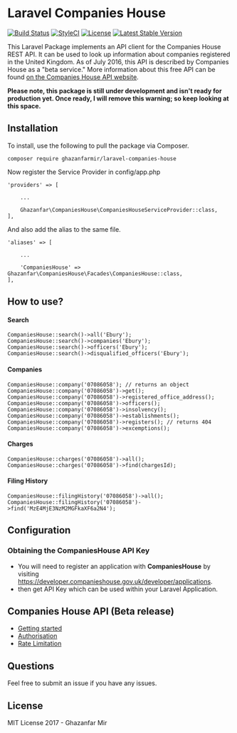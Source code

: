 # Laravel Companies House 

[![Build Status](https://travis-ci.org/ghazanfarmir/laravel-companies-house.svg?branch=master)](https://travis-ci.org/ghazanfarmir/laravel-companies-house) [![StyleCI](https://styleci.io/repos/100057895/shield?branch=master)](https://styleci.io/repos/100057895) [![License](https://poser.pugx.org/ghazanfarmir/laravel-companies-house/license)](https://packagist.org/packages/ghazanfarmir/laravel-companies-house) [![Latest Stable Version](https://poser.pugx.org/ghazanfarmir/laravel-companies-house/v/stable)](https://packagist.org/packages/ghazanfarmir/laravel-companies-house)

This Laravel Package implements an API client for the Companies House REST API. It can be used to look up information about companies registered in the United Kingdom.
As of July 2016, this API is described by Companies House as a "beta service."
More information about this free API can be found
[on the Companies House API website](https://developer.companieshouse.gov.uk/api/docs/index.html).

**Please note, this package is still under development and isn't ready for production yet. Once ready, I will remove this warning; so keep looking at this space.**

## Installation

To install, use the following to pull the package via Composer.

```
composer require ghazanfarmir/laravel-companies-house
```

Now register the Service Provider in config/app.php

```
'providers' => [
    
    ...
    
    Ghazanfar\CompaniesHouse\CompaniesHouseServiceProvider::class,
],
```
And also add the alias to the same file.

```
'aliases' => [
    
    ...
    
    'CompaniesHouse' => Ghazanfar\CompaniesHouse\Facades\CompaniesHouse::class,
],
```

## How to use?

#### Search

```
CompaniesHouse::search()->all('Ebury');
CompaniesHouse::search()->companies('Ebury');
CompaniesHouse::search()->officers('Ebury');
CompaniesHouse::search()->disqualified_officers('Ebury');
```

#### Companies

```
CompaniesHouse::company('07086058'); // returns an object
CompaniesHouse::company('07086058')->get();
CompaniesHouse::company('07086058')->registered_office_address();
CompaniesHouse::company('07086058')->officers();
CompaniesHouse::company('07086058')->insolvency();
CompaniesHouse::company('07086058')->establishments();
CompaniesHouse::company('07086058')->registers(); // returns 404
CompaniesHouse::company('07086058')->excemptions();
```

#### Charges

```
CompaniesHouse::charges('07086058')->all();
CompaniesHouse::charges('07086058')->find(chargesId);
```

#### Filing History

```
CompaniesHouse::filingHistory('07086058')->all();
CompaniesHouse::filingHistory('07086058')->find('MzE4MjE3NzM2MGFkaXF6a2N4');
```

## Configuration

### Obtaining the CompaniesHouse API Key

 - You will need to register an application with **CompaniesHouse** by visiting https://developer.companieshouse.gov.uk/developer/applications.
 - then get API Key which can be used within your Laravel Application.

## Companies House API (Beta release)

 - [Getting started](https://developer.companieshouse.gov.uk/api/docs/) 
 - [Authorisation](https://developer.companieshouse.gov.uk/api/docs/index/gettingStarted/apikey_authorisation.html)
 - [Rate Limitation](https://developer.companieshouse.gov.uk/api/docs/index/gettingStarted/rateLimiting.html)

## Questions
Feel free to submit an issue if you have any issues.

## License

MIT License 2017 - Ghazanfar Mir
